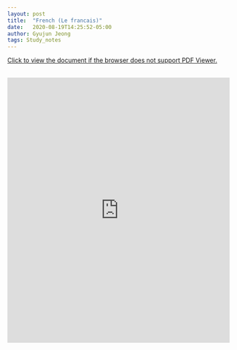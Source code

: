```yaml
---
layout: post
title:  "French (Le francais)"
date:   2020-08-19T14:25:52-05:00
author: Gyujun Jeong
tags: Study_notes
---
```


<a href="https://drive.google.com/file/d/1x_HgGIqSFw_24EYj0UBVG30mwZxKXqmx/preview" target="_blank">Click to view the document if the browser does not support PDF Viewer.</a><br><br>
<iframe src="https://drive.google.com/file/d/1x_HgGIqSFw_24EYj0UBVG30mwZxKXqmx/preview" style="width:100%; height:600px;" frameborder="0"></iframe>
